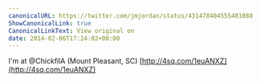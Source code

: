 ```yaml
---
canonicalURL: https://twitter.com/jmjordan/status/431478404555481088
ShowCanonicalLink: true
CanonicalLinkText: View original on
date: 2014-02-06T17:24:02+00:00
---
```

I'm at @ChickfilA (Mount Pleasant, SC) [http://4sq.com/1euANXZ](http://4sq.com/1euANXZ)